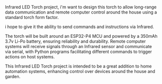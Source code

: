Infrared LED Torch project, i'm want to design this torch to allow long-range data communication and remote computer control around the house using a standard torch form factor.

i hope to give it the ability to send commands and instructions via Infrared.

The torch will be built around an ESP32-P4 MCU and powered by a 350mAh 3.7v Li-Po battery, ensuring reliability and durability. Remote computer systems will receive signals through an Infrared sensor and communicate via serial, with Python programs facilitating different commands to trigger actions on host systems.

This Infrared LED Torch project is intended to be a great addition to home automation systems, enhancing control over devices around the house and garden.
